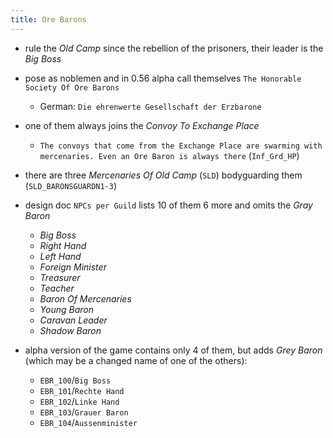 ```yaml
---
title: Ore Barons
---
```


- rule the _Old Camp_ since the rebellion of the prisoners, their leader is the _Big Boss_
- pose as noblemen and in 0.56 alpha call themselves `The Honorable Society Of Ore Barons`
  - German: `Die ehrenwerte Gesellschaft der Erzbarone`
- one of them always joins the _Convoy To Exchange Place_
  - `The convoys that come from the Exchange Place are swarming with mercenaries. Even an Ore Baron is always there` (`Inf_Grd_HP`)
- there are three _Mercenaries Of Old Camp_ (`SLD`) bodyguarding them (`SLD_BARONSGUARDN1-3`)

- design doc `NPCs per Guild` lists 10 of them 6 more and omits the _Gray Baron_
  - _Big Boss_
  - _Right Hand_
  - _Left Hand_
  - _Foreign Minister_
  - _Treasurer_
  - _Teacher_
  - _Baron Of Mercenaries_
  - _Young Baron_
  - _Caravan Leader_
  - _Shadow Baron_
- alpha version of the game contains only 4 of them, but adds _Grey Baron_ (which may be a changed name of one of the others):
  - `EBR_100`/`Big Boss`
  - `EBR_101`/`Rechte Hand`
  - `EBR_102`/`Linke Hand`
  - `EBR_103`/`Grauer Baron`
  - `EBR_104`/`Aussenminister`
